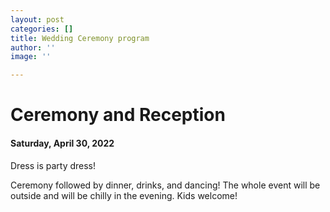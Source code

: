 ```yaml
---
layout: post
categories: []
title: Wedding Ceremony program
author: ''
image: ''

---
```

# **Ceremony and Reception**

#### Saturday, April 30, 2022

Dress is party dress!

Ceremony followed by dinner, drinks, and dancing! The whole event will be outside and will be chilly in the evening. Kids welcome!